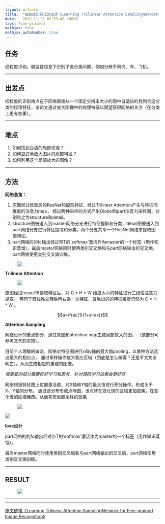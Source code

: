 ```yaml
---
layout: article
title:  "细粒度识别论文阅读《Learning Trilinear Attention SamplingNetwork for Fine-grained Image Recognition》"
date:   2019-11-21 09:53:48 +0000
tags: Fine-grained
mathjax: true
mathjax_autoNumber: true
---
```




## **任务**


细粒度识别，弱监督信息下识别子类分类问题，例如分辨不同鸟、车、飞机。  

---

## **出发点**

细粒度的识别难点在于网络很难从一个固定分辨率大小的图中自适应的找到合适分类的纹理特征，该论文通过放大图像中的纹理特征以期望获得网络的关注（在分类上更有权重）。

---

## **难点**

1. 如何找到合适的局部纹理？
2. 如何显式地放大图片的局部特征？
3. 如何利用这个局部放大的图像？  
<!-- 3. 如何？ -->

---
## **方法**

**网络总览：**

1. 原图经过修改后的ResNet18提取特征，经过Trilinear Attention产生与特征同维度的注意力map，
经过两种采样的方式产生Global和part注意力采样图，分别称之为structure和detail。
2. structure图被送入到master网络分支进行特征提取和分类，detail图被送入到part网络分支进行特征提取和分类，两个分支共享一个ResNet网络来提取图像特征。
3. part网络的的fc输出经过带T的‘softmax’激活作为master的一个标签（用作知识蒸馏）。最后master网络同时使用类别交叉熵和与part网络输出的交叉熵，part网络使用类别交叉熵训练。


<figure>
<a><img src="{{site.url}}/assert/tasn_all.png"></a>
</figure>
<!-- As an analogy [15] to natural language processing, shuffling
words in a sentence would force the neural network to focus
on discriminative words and neglect irrelevant ones. Similarly, if local regions in an image are “shuffled”, the neural
network would be forced to learn from discriminative region details for classification. -->

**Trilinear Attention**

<!-- ![navigate](assert/navigate.png) -->

<figure>
<a><img src="{{site.url}}/assert/trilinearattention.png"></a>
</figure>

原图经过resnet18提取特征后，对 C * H * W 维度大小的特征进行三线性注意力提取。
等同于双线性处理后再右乘一次特征，最后出的的特征维度仍然为 C * H * W 。

$$a=\frac{1}{1+sin(x)}$$

<!-- ![](http://latex.codecogs.com/gif.latex?\\a=\frac{1}{1+sin(x)}) -->



**Attention Sampling**

网络设计的重点部分，通过原图和attention map生成局部放大的图。
（这部分可参考其代码实现）。 

目前个人理解的做法，网络对特征图进行x和y轴的最大值pooling，以某种方法选出最大的相应点，
通过采样操作放大相应区域（到底是怎么做得？还是不太完全明白）。从而生成相应的重建的图像。

*很重要的部分需要好好学习和思考，针对源码学习效果会更好些*

网络根据特征图上位置激活值，对X轴和Y轴的最大值进行积分操作，形成关于X、Y轴的分布。
通过该分布形成点阵图，该点阵在变化快的区域更加密集，在变化慢的区域稀疏。从而实现局部采样的效果


<figure>
<a><img src="{{site.url}}/assert/tasn_ab.png"></a>
</figure>

<img class="image image--lg" src="{{site.url}}/assert/tasn_ab.png"/>

**loss设计**

part网络的的fc输出经过带T的‘softmax’激活作为master的一个标签（用作知识蒸馏）。

最后master网络同时使用类别交叉熵和与part网络输出的交叉熵，part网络使用类别交叉熵训练。

---
## **RESULT**

<!-- ![result](assert/result.png) -->

<figure>
<a><img src="{{site.url}}/assert/tasn_result.png"></a>
</figure>

---
---

[原文链接《Learning Trilinear Attention SamplingNetwork for Fine-grained Image Recognition》](http://openaccess.thecvf.com/content_CVPR_2019/papers/Zheng_Looking_for_the_Devil_in_the_Details_Learning_Trilinear_Attention_CVPR_2019_paper.pdf)
